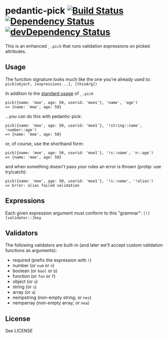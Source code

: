 pedantic-pick [![Build Status](https://travis-ci.org/notatestuser/pedantic-pick.png)](https://travis-ci.org/notatestuser/pedantic-pick) [![Dependency Status](https://david-dm.org/notatestuser/pedantic-pick.png)](https://david-dm.org/notatestuser/pedantic-pick) [![devDependency Status](https://david-dm.org/notatestuser/pedantic-pick/dev-status.png)](https://david-dm.org/notatestuser/pedantic-pick#info=devDependencies)
=============
This is an enhanced `_.pick` that runs validation expressions on picked attributes.

## Usage
The function signature looks much like the one you're already used to: `pick(object, [expressions...], [thisArg])`

In addition to the [standard usage](http://underscorejs.org/#pick) of `_.pick`
```
pick({name: 'moe', age: 50, userid: 'moe1'}, 'name', 'age')
=> {name: 'moe', age: 50}
```
...you can do this with pedantic-pick:
```
pick({name: 'moe', age: 50, userid: 'moe1'}, '!string::name', 'number::age')
=> {name: 'moe', age: 50}
```
or, of course, use the shorthand form:
```
pick({name: 'moe', age: 50, userid: 'moe1'}, '!s::name', 'n::age')
=> {name: 'moe', age: 50}
```
and when something doesn't pass your rules an error is thrown (protip: use try/catch):
```
pick({name: 'moe', age: 50, userid: 'moe1'}, '!s::name', '!alias')
=> Error: alias failed validation
```

## Expressions
Each given expression argument must conform to this "grammar": `[!][validator::]key`

## Validators
The following validators are built-in (and later we'll accept custom validation functions as arguments):

* required (prefix the expression with `!`)
* number (or `num` or `n`)
* boolean (or `bool` or `b`)
* function (or `fun` or `f`)
* object (or `o`)
* string (or `s`)
* array (or `a`)
* nempstring (non-empty string; or `nes`)
* nemparray (non-empty array; or `nea`)

## License
See LICENSE
